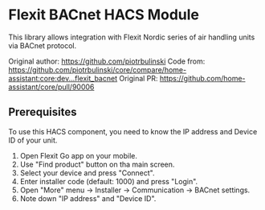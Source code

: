 # Flexit BACnet HACS Module

This library allows integration with Flexit Nordic series of air handling units via BACnet protocol.


Original author: https://github.com/piotrbulinski
Code from: https://github.com/piotrbulinski/core/compare/home-assistant:core:dev...flexit_bacnet
Original PR: https://github.com/home-assistant/core/pull/90006



## Prerequisites


To use this HACS component, you need to know the IP address and Device ID of your unit.

1. Open Flexit Go app on your mobile.
2. Use "Find product" button on tha main screen.
3. Select your device and press "Connect".
4. Enter installer code (default: 1000) and press "Login".
5. Open "More" menu -> Installer -> Communication -> BACnet settings.
6. Note down "IP address" and "Device ID".

